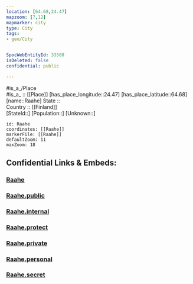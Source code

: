 ```yaml
---
location: [64.68,24.47] 
mapzoom: [7,12] 
mapmarker: city 
type: City
tags:
- geo/City


SpocWebEntityId: 33588
isDeleted: false
confidential: public

---
```

#is_a_/Place  
#is_a_ :: [[Place]] 
[has_place_longitude::24.47] 
[has_place_latitude::64.68] 
[name::Raahe] 
State ::  
Country :: [[Finland]]  
[StateId::] 
[Population::] 
[Unknown::] 


```leaflet
id: Raahe
coordinates: [[Raahe]] 
markerFile: [[Raahe]] 
defaultZoom: 11 
maxZoom: 18
```


## Confidential Links & Embeds: 

### [Raahe](/_Standards/Earth/Continent/Europe/Europe~North/Finland/Provinces~Finland/Oulu/counties~Oulu/Ostrobothnia~North/City/Raahe.md) 

### [Raahe.public](/_public/Earth/Continent/Europe/Europe~North/Finland/Provinces~Finland/Oulu/counties~Oulu/Ostrobothnia~North/City/Raahe.public.md) 

### [Raahe.internal](/_internal/Earth/Continent/Europe/Europe~North/Finland/Provinces~Finland/Oulu/counties~Oulu/Ostrobothnia~North/City/Raahe.internal.md) 

### [Raahe.protect](/_protect/Earth/Continent/Europe/Europe~North/Finland/Provinces~Finland/Oulu/counties~Oulu/Ostrobothnia~North/City/Raahe.protect.md) 

### [Raahe.private](/_private/Earth/Continent/Europe/Europe~North/Finland/Provinces~Finland/Oulu/counties~Oulu/Ostrobothnia~North/City/Raahe.private.md) 

### [Raahe.personal](/_personal/Earth/Continent/Europe/Europe~North/Finland/Provinces~Finland/Oulu/counties~Oulu/Ostrobothnia~North/City/Raahe.personal.md) 

### [Raahe.secret](/_secret/Earth/Continent/Europe/Europe~North/Finland/Provinces~Finland/Oulu/counties~Oulu/Ostrobothnia~North/City/Raahe.secret.md)

